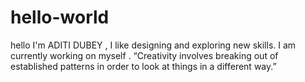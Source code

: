# hello-world


hello I'm ADITI DUBEY , I like  designing and exploring new skills.
I am currently working on myself .
“Creativity involves breaking out of established patterns in order to look at things in a different way.”
